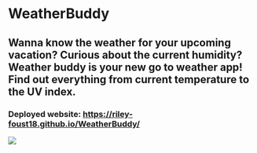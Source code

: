# WeatherBuddy

## Wanna know the weather for your upcoming vacation? Curious about the current humidity? Weather buddy is your new go to weather app! Find out everything from current temperature to the UV index.

### Deployed website: https://riley-foust18.github.io/WeatherBuddy/

![](./assets/images/javaquiz.png)

